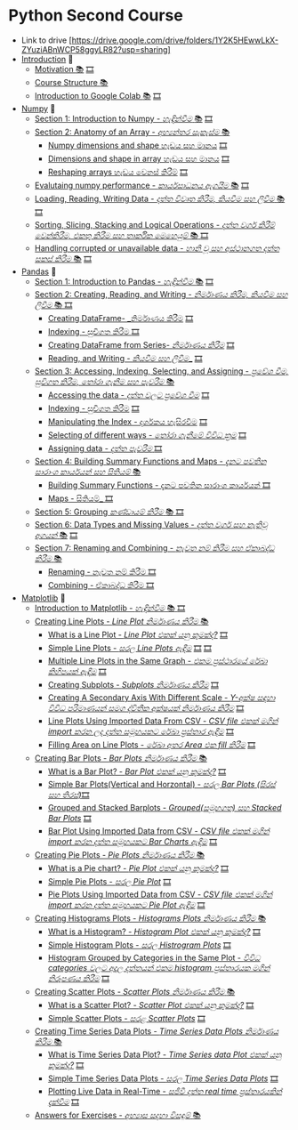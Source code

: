 # Python Second Course 
* Link to drive [https://drive.google.com/drive/folders/1Y2K5HEwwLkX-ZYuziABnWCP58ggyLR82?usp=sharing]
* [Introduction](#introduction) :dart:
  * [Motivation :books:](https://github.com/GPrathap/pythonII/blob/master/intro/course_motivation.ipynb) [🎞️](https://drive.google.com/file/d/1YY8D1hT5WDrZH2L9t3AexrEQbjpCxUGz/view?usp=sharing)
  * [Course Structure :books:](https://github.com/GPrathap/pythonII/blob/master/intro/course_structure.ipynb)
  * [Introduction to Google Colab :books:](https://github.com/GPrathap/pythonII/blob/master/intro/colab_introduction.ipynb) [🎞️](https://drive.google.com/file/d/1qcysVUFM8dBS6mnt7SG4ZNpri3lX2-hz/view?usp=sharing)
* [Numpy](#numpy) :dart:
  * [Section 1: Introduction to Numpy - _හැඳින්වීම_ :books:](https://github.com/GPrathap/pythonII/blob/master/sec_numpy/numpy_introduction.ipynb) [🎞️](https://drive.google.com/file/d/17UdCgNu_PzFohfN9vMH97SSIRhUZOVg0/view?usp=sharing)
  * [Section 2: Anatomy of an Array - _අභ්‍යන්තර සැකැස්ම_ :books: ](https://github.com/GPrathap/pythonII/blob/master/sec_numpy/numpy.ipynb) 
    * [Numpy dimensions and shape හැඩය සහ මානය](https://github.com/GPrathap/pythonII/blob/master/sec_numpy/numpy.ipynb) [🎞️](https://drive.google.com/file/d/1AQzTnYyznDoOWbCyU4Dz7V8BFygOmC9M/view?usp=sharing)
    * [Dimensions and shape in array හැඩය සහ මානය](https://github.com/GPrathap/pythonII/blob/master/sec_numpy/numpy.ipynb) [🎞️](https://drive.google.com/file/d/1-KoYr70W3pNYHd0qM4FCUIeMDjm9QrZ7/view?usp=sharing)
    * [Reshaping arrays හැඩය වෙනස් කිරීම්](https://github.com/GPrathap/pythonII/blob/master/sec_numpy/numpy.ipynb) [🎞️](https://drive.google.com/file/d/1_g_vvdjaRAnGdf1X7VGwgo99Z9znIoUc/view?usp=sharing)
  * [Evalutaing numpy performance - _කාර්යසාධනය ඇගයීම_ :books:](https://github.com/GPrathap/pythonII/blob/master/sec_numpy/numpy.ipynb) [🎞️](https://drive.google.com/file/d/1ohlnW_DHIRjcifOCvMtEf0rYwTDiB8JC/view?usp=sharing)
  * [Loading, Reading, Writing Data - _දත්ත විවෘත කිරීම, කියවීම සහ ලිවීම_ :books:](https://github.com/GPrathap/pythonII/blob/master/sec_numpy/numpy.ipynb) [🎞️](https://drive.google.com/file/d/1w0UQjEEkLEGy60rPdQRFO5abNOs3e5M-/view?usp=sharing)
  * [Sorting, Slicing, Stacking and Logical Operations - _දත්ත වර්ග කිරීම් වෙන්කිරීම, එකතු කිරීම සහ තාර්කික මෙහෙයුම්_ :books: ](https://github.com/GPrathap/pythonII/blob/master/sec_numpy/numpy.ipynb) [🎞️](https://drive.google.com/file/d/1o2kQPp_aoFumloOReiPCVanhOn1-iaSW/view?usp=sharing)
  * [Handling corrupted or unavailable data - _හානි වූ සහ අස්ථානගත දත්ත සකස් කිරීම_ :books:](https://github.com/GPrathap/pythonII/blob/master/sec_numpy/numpy.ipynb) [🎞️](https://drive.google.com/file/d/1lqICFoHJqWc4XxTWUCwg7dqCLT3lmfxw/view?usp=sharing)
* [Pandas](#pandas) :dart:
  * [Section 1: Introduction to Pandas - _හැඳින්වීම_ :books:](https://github.com/GPrathap/pythonII/blob/master/sec_pandas/pandas_introduction.ipynb) [🎞️](https://drive.google.com/file/d/1Zd7X9qL6j1Y2QJX30Ii2cnQF-V3a44v1/view?usp=sharing)
  * [Section 2: Creating, Reading, and Writing - _නිර්මාණය කිරීම, කියවීම සහ ලිවීම_ :books: ](https://github.com/GPrathap/pythonII/blob/master/sec_pandas/pandas.ipynb)  [🎞️](https://drive.google.com/file/d/1SJ0AgfFtOlvqMvuVlzoXSnvKrMCOld4g/view?usp=sharing)
      * [Creating DataFrame- _නිර්මාණය කිරීම](#creating) [🎞️](https://drive.google.com/file/d/1PUr9-JSLV3ruH97h3n8yAUOkyYPSsSC9/view?usp=sharing)
      * [Indexing - සුචිගත කිරීම ](#creating) [🎞️](https://drive.google.com/file/d/1-eQkUt43q9PlTKR3NVlL7fmIumz_TfXe/view?usp=sharing)
      * [Creating DataFrame from Series- _නිර්මාණය කිරීම_](#creating-series) [🎞️](https://drive.google.com/file/d/1Jv9eJkaA92vxPYi5NdO_BCih5ZoD4syo/view?usp=sharing)
      * [Reading, and Writing - _කියවීම සහ ලිවීම__](#reading-and-writing) [🎞️](https://drive.google.com/file/d/1Jv9eJkaA92vxPYi5NdO_BCih5ZoD4syo/view?usp=sharing)
  * [Section 3: Accessing, Indexing, Selecting, and Assigning - _ප්‍රවේශ වීම, සුචිගත කිරීම, තෝරා ගැනීම සහ පැවරීම_  :books:](https://github.com/GPrathap/pythonII/blob/master/sec_pandas/pandas.ipynb)
      * [Accessing the data - _දත්ත වලට ප්‍රවේශ වීම_](#accessing-the-data) [🎞️](https://drive.google.com/file/d/1inVlCiutZ2aastS58GU0ubbrCyF5c3UZ/view?usp=sharing)
      * [Indexing - සුචිගත කිරීම](#indexing) [🎞️](https://drive.google.com/file/d/1z7nCrDmBX0i6_BNasIUpHL5-Yq9J_UIE/view?usp=sharing)
      * [Manipulating the Index - දර්ශකය හැසිරවීම](#manipulation-the-index) [🎞️](https://drive.google.com/file/d/1VDcN1evg0ybn1y0h_eSQswKAjtZa9x3G/view?usp=sharing)
      * [Selecting of different ways - _තෝරා ගැනීමේ විවිධ ක්‍රම_](#selecting-of-different-ways) [🎞️](https://drive.google.com/file/d/1sH1HtcECm4GhCX7wCeGHzSKH21H3OIa9/view?usp=sharing)
      * [Assigning data - _දත්ත පැවරීම_ ](#assigning-data) [🎞️](https://drive.google.com/file/d/1RKNV4LRTlDgQis5qXOWUZiW-vRGET3rV/view?usp=sharing)
  * [Section 4: Building Summary Functions and Maps - _දැනට පවතින සාරාංශ කාර්යයන් සහ සිතියම්_ :books:](https://github.com/GPrathap/pythonII/blob/master/sec_pandas/pandas.ipynb) 
      * [Building Summary Functions - දැනට පවතින සාරාංශ කාර්යයන් ](#building_summary_function)[🎞️](https://drive.google.com/file/d/1xCQR5wJSxuUNQCTGkw9KzzmZVNcc7CI1/view?usp=sharing)
      * [Maps - සිතියම්_ ](#mapping)[🎞️](https://drive.google.com/file/d/1IfRDf2byTQypirNenq6e4_TkKVR9agai/view?usp=sharing)
  * [Section 5: Grouping _කණ්ඩායම් කිරීම_ :books: ](https://github.com/GPrathap/pythonII/blob/master/sec_pandas/pandas.ipynb) [🎞️](https://drive.google.com/file/d/1QqJB5GhrABXKSqn3wfULHDY2OkbaUFac/view?usp=sharing)
  * [Section 6: Data Types and Missing Values - _දත්ත වර්ග සහ නැතිවූ අගයන්_ :books:](https://github.com/GPrathap/pythonII/blob/master/sec_pandas/pandas.ipynb) [🎞️](https://drive.google.com/file/d/1FILrpHI4V95Szy0mK4YMpttyS6rfvlUA/view?usp=sharing)
  * [Section 7: Renaming and Combining - _නැවත නම් කිරීම සහ ඒකාබද්ධ කිරීම_ :books: ](https://github.com/GPrathap/pythonII/blob/master/sec_pandas/pandas.ipynb)
      * [Renaming - නැවත නම් කිරීම ](#renaming)[🎞️](https://drive.google.com/file/d/13Ul4XbZenKzSCtJW8aW4JsWSp0I8CPJz/view?usp=sharing)
      * [Combining - ඒකාබද්ධ කිරීම ](#combining)[🎞️](https://drive.google.com/file/d/1YQqYnBh_PkUJnAg2i-MCBUxrzCSJnbgh/view?usp=sharing)
* [Matplotlib](#matplotlib) :dart:
  * [Introduction to Matplotlib - _හැඳින්වීම_ :books: ](https://github.com/GPrathap/pythonII/blob/master/sec_matplotlib/matplotlib.ipynb) [🎞️]()
  * [Creating Line Plots - _Line Plot නිර්මාණය කිරීම_ :books: ](https://github.com/GPrathap/pythonII/blob/master/sec_matplotlib/matplotlib.ipynb)
    * [What is a Line Plot - _Line Plot එකක් යනු කුමක්ද?_](#what-is-line-plot) [🎞️](https://drive.google.com/file/d/1wUPHUHlsbbFEpbIswh7l3agUYwPv3TI8/view?usp=sharing)
    * [Simple Line Plots - _සරල Line Plots ඇඳීම_](#simple-line-plots) [🎞️](https://drive.google.com/file/d/1XlsrVmKOoiGHb_OydmtXwN2odavgw3jD/view?usp=sharing) [🎞️](https://drive.google.com/file/d/129uLhfs46FtZ0LcQSilw4OssZBTXRoWE/view?usp=sharing)
    * [Multiple Line Plots in the Same Graph - _එකම ප්‍රස්ථාරයේ රේඛා කිහිපයක් ඇඳීම_](#multiple-line-plot-in-the-same-graph) [🎞️](https://drive.google.com/file/d/1jeineN8fCUsk6nTCbzAteeuzbTxzT4y2/view?usp=sharing)
    * [Creating Subplots - _Subplots නිර්මාණය කිරීම_](#creating-subplots) [🎞️](https://drive.google.com/file/d/13YrjDo5JNSzDwHwOigPfKB2yWntso7Xq/view?usp=sharing)
    * [Creating A Secondary Axis With Different Scale - _Y-අක්ෂ සඳහා විවිධ පරිමාණයන් සමග ද්විතීක අක්ෂයක් නිර්මාණය කිරීම_](#creating-a-secondary-axis-with-different-scale) [🎞️](https://drive.google.com/file/d/1jt3w7riU4pdcHjg283Tl__nq204ixLG9/view?usp=sharing)
    * [Line Plots Using Imported Data From CSV -  _CSV file එකක් මගින් import කරන ලද දත්ත සමූහයකට රේඛා ප්‍රස්තාර ඇඳීම_](#line-plot-using-imported-data-from-csv) [🎞️](https://drive.google.com/file/d/1KXOA12mnqEsaTaDNVimkcQtFqRDIarEW/view?usp=sharing)
    * [Filling Area on Line Plots - _රේඛා අතර Area එක fill කිරීම_](#filling-area-on-line-plots) [🎞️](https://drive.google.com/file/d/13rTg-z_e_NEdtGc8HvbnPw3oHmxRFgNq/view?usp=sharing)
  * [Creating Bar Plots - _Bar Plots නිර්මාණය කිරීම_ :books: ](https://github.com/GPrathap/pythonII/blob/master/sec_matplotlib/matplotlib.ipynb)
    * [What is a Bar Plot? - _Bar Plot එකක් යනු කුමක්ද?_](#what-is-a-barplot) [🎞️](https://drive.google.com/file/d/1mpsTdhFPJQ25YXJGRDz6OO-LaSPd_-KA/view?usp=sharing)
    * [Simple Bar Plots(Vertical and Horzontal) - _සරල Bar Plots (සිරස් සහ තිරස්)_](#simple-bar-plots-vertical-and-horizontal)[🎞️](https://drive.google.com/file/d/1YyxlTBzmLQG4534o1m1BYAdh91VEgU3i/view?usp=sharing)
    * [Grouped and Stacked Barplots - _Grouped(සමූහගත) සහ Stacked Bar Plots_](#grouped-and-stacked-barplots) [🎞️](https://drive.google.com/file/d/1AxgFxITxriCHcBOsO8vVE5P3HZZOItV7/view?usp=sharing)
    * [Bar Plot Using Imported Data from CSV - _CSV file එකක් මගින් import කරන දත්ත සමූහයකට Bar Charts ඇඳීම_](#bar-plot-using-imported-data-from-csv) [🎞️](https://drive.google.com/file/d/1F936J1dAlkv6BPPH2JnTNdoHyjidbVX7/view?usp=sharing)
  * [Creating Pie Plots - _Pie Plots නිර්මාණය කිරීම_ :books: ](https://github.com/GPrathap/pythonII/blob/master/sec_matplotlib/matplotlib.ipynb)
    * [What is a Pie chart? - _Pie Plot එකක් යනු කුමක්ද?_](#what-is-a-pie-plot) [🎞️](https://drive.google.com/file/d/1hSfdzM4T_upS9SZKdOOpk_P_OkKqJPns/view?usp=sharing)
    * [Simple Pie Plots - _සරල Pie Plot_](#simple-pie-plots) [🎞️](https://drive.google.com/file/d/1UTKaIxoa1giWD8u0Pi6zTt-Q9KSnkoId/view?usp=sharing)
    * [Pie Plots Using Imported Data from CSV - _CSV file එකක් මගින් import කරන දත්ත සමූහයකට Pie Plot ඇඳීම_](#pie-plots-using-imported-data-from-csv) [🎞️](https://drive.google.com/file/d/1whmoYF65Z2kmlciUlRRgd3YtgBcObLLx/view?usp=sharing)
  * [Creating Histograms Plots - _Histograms Plots නිර්මාණය කිරීම_ :books: ](https://github.com/GPrathap/pythonII/blob/master/sec_matplotlib/matplotlib.ipynb)
    * [What is a Histogram? - _Histogram Plot එකක් යනු කුමක්ද?_](#what-is-a-histogram) [🎞️](https://drive.google.com/file/d/1ZiJ3pPLSLDQtyij58gm7nSQKN7G1pryn/view?usp=sharing)
    * [Simple Histogram Plots - _සරල Histrogram Plots_](#simple-histogram-plots) [🎞️](https://drive.google.com/file/d/13zOktPmQuEwcmWafHdU1_UvuQdQAQ8ZV/view?usp=sharing)
    * [Histogram Grouped by Categories in the Same Plot - _විවිධ categories වලට අදාල දත්තයන් එකම histogram ප්‍රස්තාරයක මගින් නිරූපණය කිරීම_](#histogram-grouped-by-categories-in-same-plot) [🎞️](https://drive.google.com/file/d/1aSo6s-lQeQHyjHPezsIoAxyood-3kKmp/view?usp=sharing)
  * [Creating Scatter Plots - _Scatter Plots නිර්මාණය කිරීම_ :books: ](https://github.com/GPrathap/pythonII/blob/master/sec_matplotlib/matplotlib.ipynb)
    * [What is a Scatter Plot? - _Scatter Plot එකක් යනු කුමක්ද?_](#what-is-a-scatter-plot) [🎞️](https://drive.google.com/file/d/1_1IqUlH4RceKkF-p7qmlhg88_N8u79YC/view?usp=sharing)
    * [Simple Scatter Plots - _සරළ Scatter Plots_](#simple-scatter-plots) [🎞️](https://drive.google.com/file/d/1ZFSsNqcY3bwBSAtdsXcuNggqawNhydyQ/view?usp=sharing)
  * [Creating Time Series Data Plots - _Time Series Data Plots නිර්මාණය කිරීම_ :books: ](https://github.com/GPrathap/pythonII/blob/master/sec_matplotlib/matplotlib.ipynb)
    * [What is Time Series Data Plot? - _Time Series data Plot එකක් යනු කුමක්ද?_](#what-is-a-time-series-data-plot) [🎞️](https://drive.google.com/file/d/1prkw_yYh72FYxocZODaPqmIBo_POaQGY/view?usp=sharing)
    * [Simple Time Series Data Plots - _සරල Time Series Data Plots_](#simple-time-series-data-plots) [🎞️](https://drive.google.com/file/d/1g2NLPHD1D_2AWua-IW_YEbeu_P-njYrg/view?usp=sharing)
    * [Plotting Live Data in Real-Time - _සජීවී දත්ත real time ප්‍රස්තාරයකින් දැක්වීම_](#plotting-live-data-in-real-time) [🎞️](https://drive.google.com/file/d/1rqiVYHqorzlPy1ms41JLjm9wTxYYDhlH/view?usp=sharing)
  * [Answers for Exercises - _අභ්‍යාස සදහා විසඳුම්_ :books: ](https://github.com/GPrathap/pythonII/blob/master/sec_matplotlib/matplotlib.ipynb)

